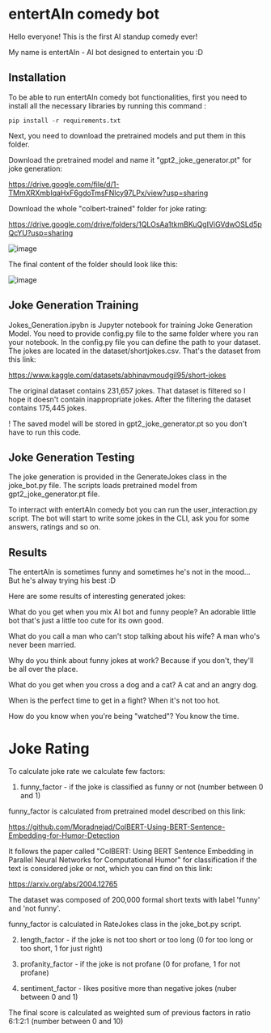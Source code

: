 # entertAIn comedy bot

Hello everyone! This is the first AI standup comedy ever!

My name is entertAIn - AI bot designed to entertain you :D


## Installation

To be able to run entertAIn comedy bot functionalities, first you need to install all the necessary libraries by running this command : 

```
pip install -r requirements.txt
```

Next, you need to download the pretrained models and put them in this folder.

Download the pretrained model and name it "gpt2_joke_generator.pt" for joke generation:

https://drive.google.com/file/d/1-TMmXRXmbIqaHxF6gdoTmsFNlcy97LPx/view?usp=sharing

Download the whole "colbert-trained" folder for joke rating:

https://drive.google.com/drive/folders/1QLOsAa1tkmBKuQgIViGVdwOSLd5pQcYU?usp=sharing

![image](https://github.com/VukIlic/ai-comedy-club/assets/135129982/7bc2c527-9967-4573-9ae8-6df6470840d8)

The final content of the folder should look like this:

![image](https://github.com/VukIlic/ai-comedy-club/assets/135129982/17e0878b-4553-49bb-a93e-97ffbb5cc921)

## Joke Generation Training

Jokes_Generation.ipybn is Jupyter notebook for training Joke Generation Model. You need to provide config.py file to the same folder where you ran your notebook. In the config.py file you can define the path to your dataset. The jokes are located in the dataset/shortjokes.csv. That's the dataset from this link:

https://www.kaggle.com/datasets/abhinavmoudgil95/short-jokes

The original dataset contains 231,657 jokes. That dataset is filtered so I hope it doesn't contain inappropriate jokes. After the filtering
the dataset contains 175,445 jokes.

! The saved model will be stored in gpt2_joke_generator.pt so you don't have to run this code.

## Joke Generation Testing 

The joke generation is provided in the GenerateJokes class in the joke_bot.py file. The scripts loads pretrained model from gpt2_joke_generator.pt file.

To interract with entertAIn comedy bot you can run the user_interaction.py script. The bot will start to write some jokes in the CLI, ask you for
some answers, ratings and so on. 

## Results

The entertAIn is sometimes funny and sometimes he's not in the mood... But he's alway trying his best :D

Here are some results of interesting generated jokes:

What do you get when you mix AI bot and funny people? An adorable little bot that's just a little too cute for its own good.

What do you call a man who can't stop talking about his wife? A man who's never been married.

Why do you think about funny jokes at work? Because if you don't, they'll be all over the place.

What do you get when you cross a dog and a cat? A cat and an angry dog.

When is the perfect time to get in a fight? When it's not too hot.

How do you know when you're being "watched"? You know the time.

# Joke Rating
To calculate joke rate we calculate few factors:

1. funny_factor - if the joke is classified as funny or not (number between 0 and 1)
   
funny_factor is calculated from pretrained model described on this link:

https://github.com/Moradnejad/ColBERT-Using-BERT-Sentence-Embedding-for-Humor-Detection

It follows the paper called "ColBERT: Using BERT Sentence Embedding in Parallel Neural Networks for Computational Humor" for classification if 
the text is considered joke or not, which you can find on this link:

https://arxiv.org/abs/2004.12765

The dataset was composed of 200,000 formal short texts with label 'funny' and 'not funny'.

funny_factor is calculated in RateJokes class in the joke_bot.py script.

2. length_factor - if the joke is not too short or too long (0 for too long or too short, 1 for just right)

3. profanity_factor - if the joke is not profane (0 for profane, 1 for not profane)

4. sentiment_factor - likes positive more than negative jokes (nuber between 0 and 1)
   
The final score is calculated as weighted sum of previous factors in ratio 6:1:2:1 (number between 0 and 10)




 



